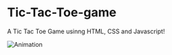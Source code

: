# Tic-Tac-Toe-game
A Tic Tac Toe Game usinng HTML, CSS and Javascript!

![Animation](https://user-images.githubusercontent.com/46004600/233703519-5cc63c9c-042f-4e92-9810-6390ebe938d8.gif)
